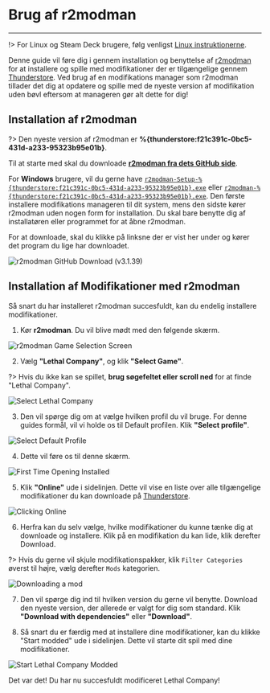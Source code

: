 # Brug af r2modman

***

!> For Linux og Steam Deck brugere, følg venligst [Linux instruktionerne](installing-r2modman-linux).

Denne guide vil føre dig i gennem installation og benyttelse af [r2modman](https://github.com/ebkr/r2modmanPlus/releases/latest/) for at installere og spille med modifikationer der er tilgængelige gennem [Thunderstore](https://thunderstore.io/c/lethal-company/). Ved brug af en modifikations manager som r2modman tillader det dig at opdatere og spille med de nyeste version af modifikation uden bøvl eftersom at manageren gør alt dette for dig!

## Installation af r2modman

?> Den nyeste version af r2modman er **%{thunderstore:f21c391c-0bc5-431d-a233-95323b95e01b}**.

Til at starte med skal du downloade [**r2modman fra dets GitHub side**](https://github.com/ebkr/r2modmanPlus/releases/latest/).

For **Windows** brugere, vil du gerne have [`r2modman-Setup-%{thunderstore:f21c391c-0bc5-431d-a233-95323b95e01b}.exe`](https://github.com/ebkr/r2modmanPlus/releases/download/v%{thunderstore:f21c391c-0bc5-431d-a233-95323b95e01b:raw}/r2modman-Setup-%{thunderstore:f21c391c-0bc5-431d-a233-95323b95e01b:raw}.exe) eller [`r2modman-%{thunderstore:f21c391c-0bc5-431d-a233-95323b95e01b}.exe`](https://github.com/ebkr/r2modmanPlus/releases/download/v%{thunderstore:f21c391c-0bc5-431d-a233-95323b95e01b:raw}/r2modman-%{thunderstore:f21c391c-0bc5-431d-a233-95323b95e01b:raw}.exe). Den første installere modifikations manageren til dit system, mens den sidste kører r2modman uden nogen form for installation. Du skal bare benytte dig af installatøren eller programmet for at åbne r2modman.

For at downloade, skal du klikke på linksne der er vist her under og kører det program du lige har downloadet.

![r2modman GitHub Download (v3.1.39)](../docs/files/r2modman-install/r2modmandownload.png)

## Installation af Modifikationer med r2modman

Så snart du har installeret r2modman succesfuldt, kan du endelig installere modifikationer.

1. Kør **r2modman**. Du vil blive mødt med den følgende skærm.

![r2modman Game Selection Screen](../docs/files/r2modman-install/gameselection.png)

2. Vælg **"Lethal Company"**, og klik **"Select Game"**.

?> Hvis du ikke kan se spillet, **brug søgefeltet eller scroll ned** for at finde "Lethal Company".

![Select Lethal Company](../docs/files/r2modman-install/selectlc.png)

3. Den vil spørge dig om at vælge hvilken profil du vil bruge. For denne guides formål, vil vi holde os til Default profilen. Klik **"Select profile"**.

![Select Default Profile](../docs/files/r2modman-install/profileselect.png)

4. Dette vil føre os til denne skærm.

![First Time Opening Installed](../docs/files/r2modman-install/firsttimeinstall.png)

5. Klik **"Online"** ude i sidelinjen. Dette vil vise en liste over alle tilgængelige modifikationer du kan downloade på [Thunderstore](https://thunderstore.io/c/lethal-company/).

![Clicking Online](../docs/files/r2modman-install/selectonline.png)

6. Herfra kan du selv vælge, hvilke modifikationer du kunne tænke dig at downloade og installere. Klik på en modifikation du kan lide, klik derefter Download.

?> Hvis du gerne vil skjule modifikationspakker, klik `Filter Categories` øverst til højre, vælg derefter `Mods` kategorien.

![Downloading a mod](../docs/files/r2modman-install/download.png)

7. Den vil spørge dig ind til hvilken version du gerne vil benytte. Download den nyeste version, der allerede er valgt for dig som standard. Klik **"Download with dependencies"** eller **"Download"**.

8. Så snart du er færdig med at installere dine modifikationer, kan du klikke "Start modded" ude i sidelinjen. Dette vil starte dit spil med dine modifikationer.

![Start Lethal Company Modded](../docs/files/r2modman-install/startmodded.png)

Det var det! Du har nu succesfuldt modificeret Lethal Company!
